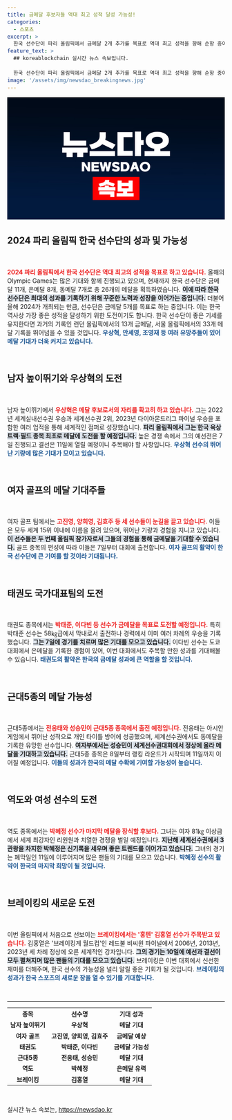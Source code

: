```yaml
---
title: 금메달 후보자들 역대 최고 성적 달성 가능성!
categories:
  - 스포츠
excerpt: >
  한국 선수단이 파리 올림픽에서 금메달 2개 추가를 목표로 역대 최고 성적을 향해 순항 중이다. 남자 높이뛰기  우상혁과 여러 메달 기대주들이 출전하며, 신기록 달성 가능성에 관심이 집중된다!
feature_text: >
  ## koreablockchain 실시간 뉴스 속보입니다.

  한국 선수단이 파리 올림픽에서 금메달 2개 추가를 목표로 역대 최고 성적을 향해 순항 중이다. 남자 높이뛰기  우상혁과 여러 메달 기대주들이 출전하며, 신기록 달성 가능성에 관심이 집중된다!
image: '/assets/img/newsdao_breakingnews.jpg'
---
```


<p><img src="/assets/img/newsdao_breakingnews.jpg" alt="koreablockchain 속보" /></p>

<h2 data-ke-size="size26">2024 파리 올림픽 한국 선수단의 성과 및 가능성</h2>

<p data-ke-size="size16">&nbsp;</p>

<p><b><span style="color: #ee2323;">2024 파리 올림픽에서 한국 선수단은 역대 최고의 성적을 목표로 하고 있습니다.</span></b> 올해의 Olympic Games는 많은 기대와 함께 진행되고 있으며, 현재까지 한국 선수단은 금메달 11개, 은메달 8개, 동메달 7개로 총 26개의 메달을 획득하였습니다. <b><span style="background-color: #21538527;">이에 따라 한국 선수단은 최대의 성과를 기록하기 위해 꾸준한 노력과 성장을 이어가는 중입니다.</span></b> 더불어 올해 2024가 개최되는 만큼, 선수단은 금메달 5개를 목표로 하는 중입니다. 이는 한국 역사상 가장 좋은 성적을 달성하기 위한 도전이기도 합니다. 한국 선수단이 좋은 기세를 유지한다면 과거의 기록인 런던 올림픽에서의 13개 금메달, 서울 올림픽에서의 33개 메달 기록을 뛰어넘을 수 있을 것입니다. <b><span style="color: #1a5490;">우상혁, 안세영, 조영재 등 여러 유망주들이 있어 메달 기대가 더욱 커지고 있습니다.</span></b></p>

<p data-ke-size="size16">&nbsp;</p>

<h2 data-ke-size="size26">남자 높이뛰기와 우상혁의 도전</h2>

<p data-ke-size="size16">&nbsp;</p>

<p>남자 높이뛰기에서 <b><span style="color: #ee2323;">우상혁은 메달 후보로서의 자리를 확고히 하고 있습니다.</span></b> 그는 2022년 세계실내선수권 우승과 세계선수권 2위, 2023년 다이아몬드리그 파이널 우승을 포함한 여러 업적을 통해 세계적인 점퍼로 성장했습니다. <b><span style="background-color: #21538527;">파리 올림픽에서 그는 한국 육상 트랙·필드 종목 최초로 메달에 도전을 할 예정입니다.</span></b> 높은 경쟁 속에서 그의 예선전은 7일 진행되고 결선은 11일에 열릴 예정이니 주목해야 할 사항입니다. <b><span style="color: #1a5490;">우상혁 선수의 뛰어난 기량에 많은 기대가 모이고 있습니다.</span></b></p>

<p data-ke-size="size16">&nbsp;</p>

<h2 data-ke-size="size26">여자 골프의 메달 기대주들</h2>

<p data-ke-size="size16">&nbsp;</p>

<p>여자 골프 팀에서는 <b><span style="color: #ee2323;">고진영, 양희영, 김효주 등 세 선수들이 눈길을 끌고 있습니다.</span></b> 이들은 모두 세계 15위 이내에 이름을 올려 있으며, 뛰어난 기량과 경험을 지니고 있습니다. <b><span style="background-color: #21538527;">이 선수들은 두 번째 올림픽 참가자로서 그들의 경험을 통해 금메달을 기대할 수 있습니다.</span></b> 골프 종목의 편성에 따라 이들은 7일부터 대회에 출전합니다. <b><span style="color: #1a5490;">여자 골프의 활약이 한국 선수단에 큰 기여를 할 것이라 기대됩니다.</span></b></p>

<p data-ke-size="size16">&nbsp;</p>

<h2 data-ke-size="size26">태권도 국가대표팀의 도전</h2>

<p data-ke-size="size16">&nbsp;</p>

<p>태권도 종목에서는 <b><span style="color: #ee2323;">박태준, 이다빈 등 선수가 금메달을 목표로 도전할 예정입니다.</span></b> 특히 박태준 선수는 58㎏급에서 막내로서 출전하나 경력에서 이미 여러 차례의 우승을 기록했습니다. <b><span style="background-color: #21538527;">그는 7일에 경기를 치르며 많은 기대를 모으고 있습니다.</span></b> 이다빈 선수는 도쿄 대회에서 은메달을 기록한 경험이 있어, 이번 대회에서도 주목할 만한 성과를 기대해볼 수 있습니다. <b><span style="color: #1a5490;">태권도의 활약은 한국의 금메달 성과에 큰 역할을 할 것입니다.</span></b></p>

<p data-ke-size="size16">&nbsp;</p>

<h2 data-ke-size="size26">근대5종의 메달 가능성</h2>

<p data-ke-size="size16">&nbsp;</p>

<p>근대5종에서는 <b><span style="color: #ee2323;">전웅태와 성승민이 근대5종 종목에서 출전 예정입니다.</span></b> 전웅태는 아시안게임에서 뛰어난 성적으로 개인 타이틀 방어에 성공했으며, 세계선수권에서도 동메달을 기록한 유망한 선수입니다. <b><span style="background-color: #21538527;">여자부에서는 성승민이 세계선수권대회에서 정상에 올라 메달을 기대하고 있습니다.</span></b> 근대5종 종목은 8일부터 랭킹 라운드가 시작되며 11일까지 이어질 예정입니다. <b><span style="color: #1a5490;">이들의 성과가 한국의 메달 수확에 기여할 가능성이 높습니다.</span></b></p>

<p data-ke-size="size16">&nbsp;</p>

<h2 data-ke-size="size26">역도와 여성 선수의 도전</h2>

<p data-ke-size="size16">&nbsp;</p>

<p>역도 종목에서는 <b><span style="color: #ee2323;">박혜정 선수가 마지막 메달을 장식할 후보다.</span></b> 그녀는 여자 81㎏ 이상급에서 세계 최강자인 리원원과 치열한 경쟁을 벌일 예정입니다. <b><span style="background-color: #21538527;">지난해 세계선수권에서 3관왕을 차지한 박혜정은 신기록을 세우며 좋은 트렌드를 이어가고 있습니다.</span></b> 그녀의 경기는 폐막일인 11일에 이루어지며 많은 팬들의 기대를 모으고 있습니다. <b><span style="color: #1a5490;">박혜정 선수의 활약이 한국의 마지막 희망이 될 것입니다.</span></b></p>

<p data-ke-size="size16">&nbsp;</p>

<h2 data-ke-size="size26">브레이킹의 새로운 도전</h2>

<p data-ke-size="size16">&nbsp;</p>

<p>이번 올림픽에서 처음으로 선보이는 <b><span style="color: #ee2323;">브레이킹에서는 '홍텐' 김홍열 선수가 주목받고 있습니다.</span></b> 김홍열은 '브레이킹계 월드컵'인 레드불 비씨원 파이널에서 2006년, 2013년, 2023년 세 차례 정상에 오른 세계적인 강자입니다. <b><span style="background-color: #21538527;">그의 경기는 10일에 예선과 결선이 모두 펼쳐지며 많은 팬들의 기대를 모으고 있습니다.</span></b> 브레이킹은 이번 대회에서 신선한 재미를 더해주며, 한국 선수의 가능성을 널리 알릴 좋은 기회가 될 것입니다. <b><span style="color: #1a5490;">브레이킹의 성과가 한국 스포츠의 새로운 장을 열 수 있기를 기대합니다.</span></b></p>

<p data-ke-size="size16">&nbsp;</p>

<hr>

<table style="width:100%;">
  <tr>
    <th><b>종목</b></th>
    <th><b>선수명</b></th>
    <th><b>기대 성과</b></th>
  </tr>
  <tr>
    <td style="text-align: center; height: 17px;"><b>남자 높이뛰기</b></td>
    <td style="text-align: center; height: 17px;"><b>우상혁</b></td>
    <td style="text-align: center; height: 17px;"><b>메달 기대</b></td>
  </tr>
  <tr>
    <td style="text-align: center; height: 17px;"><b>여자 골프</b></td>
    <td style="text-align: center; height: 17px;"><b>고진영, 양희영, 김효주</b></td>
    <td style="text-align: center; height: 17px;"><b>금메달 예상</b></td>
  </tr>
  <tr>
    <td style="text-align: center; height: 17px;"><b>태권도</b></td>
    <td style="text-align: center; height: 17px;"><b>박태준, 이다빈</b></td>
    <td style="text-align: center; height: 17px;"><b>금메달 가능성</b></td>
  </tr>
  <tr>
    <td style="text-align: center; height: 17px;"><b>근대5종</b></td>
    <td style="text-align: center; height: 17px;"><b>전웅태, 성승민</b></td>
    <td style="text-align: center; height: 17px;"><b>메달 기대</b></td>
  </tr>
  <tr>
    <td style="text-align: center; height: 17px;"><b>역도</b></td>
    <td style="text-align: center; height: 17px;"><b>박혜정</b></td>
    <td style="text-align: center; height: 17px;"><b>은메달 유력</b></td>
  </tr>
  <tr>
    <td style="text-align: center; height: 17px;"><b>브레이킹</b></td>
    <td style="text-align: center; height: 17px;"><b>김홍열</b></td>
    <td style="text-align: center; height: 17px;"><b>메달 기대</b></td>
  </tr>
</table>

<p data-ke-size="size16">&nbsp;</p>
실시간 뉴스 속보는, <a href="https://newsdao.kr" rel="dofollow">https://newsdao.kr</a>


